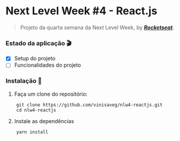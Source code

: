 # Next Level Week #4 - React.js

> Projeto da quarta semana da Next Level Week, by [**_Rocketseat_**](https://rocketseat.com.br/).

### Estado da aplicação :clapper:

- [x] Setup do projeto
- [ ] Funcionalidades do projeto

### Instalação :construction_worker:

1. Faça um clone do repositório:

```
    git clone https://github.com/vinisaveg/nlw4-reactjs.git
    cd nlw4-reactjs

```

2. Instale as dependências

```
    yarn install

```
